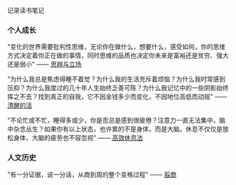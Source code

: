 记录读书笔记



### 个人成长

"变化的世界需要批判性思维，无论你在做什么，想要什么，感受如何，你的思维方式决定着你正在做的事情，同时思维的品质也决定你未来是富裕还是贫穷、强大还是弱小"   —— [思辨与立场](https://github.com/rabbeargiggly/reading-notes/tree/main/%E6%80%9D%E8%BE%A9%E4%B8%8E%E7%AB%8B%E5%9C%BA "思辨与立场")



"为什么我总是焦虑得睡不着觉？为什么我的生活充斥着烦恼？为什么我时常感到压抑？为什么我度过的几十年人生始终乏善可陈？为什么我记忆中的一些阴影始终挥之不去？找到真正的自我，它不因金钱多少而变化，不因地位高低而动摇"  —— [清醒的活](https://github.com/rabbeargiggly/reading-notes/tree/main/%E6%B8%85%E9%86%92%E7%9A%84%E6%B4%BB "清醒的活")



"不论忙或不忙，睡得多或少，你是否总是感到很疲倦？注意力一直无法集中，脑中杂念丛生？如果你有以上状态，也许累的不是身体，而是大脑。休息不仅仅是放松身体，大脑的疲劳也不容忽视"  —— [高效休息法](https://github.com/rabbeargiggly/reading-notes/tree/main/%E9%AB%98%E6%95%88%E4%BC%91%E6%81%AF%E6%B3%95 "高效休息法")



### 人文历史

"有一分证据，说一分话，从商到周的整个变格过程"   —— [翦商](https://github.com/rabbeargiggly/reading-notes/tree/main/%E7%BF%A6%E5%95%86 "翦商")
